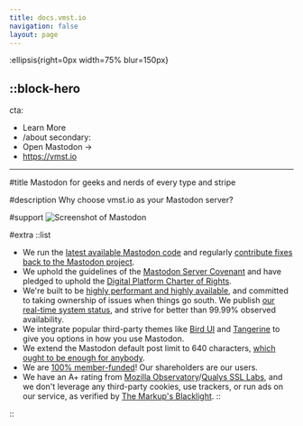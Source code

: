 ```yaml
---
title: docs.vmst.io
navigation: false
layout: page
---
```


:ellipsis{right=0px width=75% blur=150px}

::block-hero
---
cta:
  - Learn More
  - /about
secondary:
  - Open Mastodon →
  - https://vmst.io
---

#title
Mastodon for geeks and nerds of every type and stripe

#description
Why choose vmst.io as your Mastodon server?

#support
![Screenshot of Mastodon](/mastodon-screenshot.png)

#extra
  ::list
  - We run the [latest available Mastodon code](/about/source) and regularly [contribute fixes back to the Mastodon project](https://github.com/mastodon/mastodon/pulls?q=is%3Apr+author%3Avmstan+is%3Amerged).
  - We uphold the guidelines of the [Mastodon Server Covenant](https://joinmastodon.org/covenant) and have pledged to uphold the [Digital Platform Charter of Rights](https://respectfulplatforms.org).
  - We're built to be [highly performant and highly available](/infrastructure), and committed to taking ownership of issues when things go south. We publish [our real-time system status](https://status.vmst.io), and strive for better than 99.99% observed availability.
  - We integrate popular third-party themes like [Bird UI](/about/clients#bird) and [Tangerine](/about/clients#tangerine) to give you options in how you use Mastodon.
  - We extend the Mastodon default post limit to 640 characters, [which ought to be enough for anybody](https://www.computerworld.com/article/1563853/the-640k-quote-won-t-go-away-but-did-gates-really-say-it.html).
  - We are [100% member-funded](/funding)! Our shareholders are our users.
  - We have an A+ rating from [Mozilla Observatory](https://observatory.mozilla.org/analyze/vmst.io)/[Qualys SSL Labs](https://www.ssllabs.com/ssltest/analyze.html?d=vmst.io&latest), and we don't leverage any third-party cookies, use trackers, or run ads on our service, as verified by [The Markup's Blacklight](https://themarkup.org/blacklight?url=vmst.io).
  ::

::
